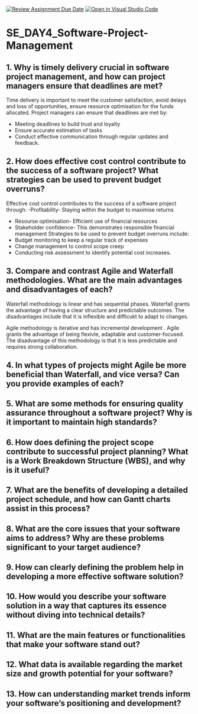 [![Review Assignment Due Date](https://classroom.github.com/assets/deadline-readme-button-22041afd0340ce965d47ae6ef1cefeee28c7c493a6346c4f15d667ab976d596c.svg)](https://classroom.github.com/a/9pw6JKcu)
[![Open in Visual Studio Code](https://classroom.github.com/assets/open-in-vscode-2e0aaae1b6195c2367325f4f02e2d04e9abb55f0b24a779b69b11b9e10269abc.svg)](https://classroom.github.com/online_ide?assignment_repo_id=18461255&assignment_repo_type=AssignmentRepo)
# SE_DAY4_Software-Project-Management
## 1. Why is timely delivery crucial in software project management, and how can project managers ensure that deadlines are met?
Time delivery is important to meet the customer satisfaction, avoid delays and loss of opportunities, ensure resource optimisation for the funds allocated. 
Project managers can ensure that deadlines are met by:
- Meeting deadlines to build trust and loyalty
- Ensure accurate estimation of tasks
- Conduct effective communication through regular updates and feedback.
  
## 2. How does effective cost control contribute to the success of a software project? What strategies can be used to prevent budget overruns?
Effective cost control contributes to the success of a software project through:
-Profitability- Staying within the budget to maximise returns
- Resourse optimisation- Efficient use of financial resources
- Stakeholder confidence- This demonstrates responsible financial management
Strategies to be used to prevent budget overruns include:
- Budget monitoring to keep a regular track of expenses
- Change management to control scope creep
- Conducting risk assessment to identify potential cost increases.
  
## 3. Compare and contrast Agile and Waterfall methodologies. What are the main advantages and disadvantages of each?
Waterfall methodology is linear and has sequential phases. 
Waterfall grants the advantage of having a clear structure and predictable outcomes. 
The disadvantages include that it is inflexible and  difficukt to adapt to changes.

Agile methodology is iterative and has incremental development .
Agile grants the advantage of being flexivle, adaptable and customer-focused.
The disadvantage of this methodology is that it is less predictable and requires strong collaboration. 

## 4. In what types of projects might Agile be more beneficial than Waterfall, and vice versa? Can you provide examples of each?
## 5. What are some methods for ensuring quality assurance throughout a software project? Why is it important to maintain high standards?
## 6. How does defining the project scope contribute to successful project planning? What is a Work Breakdown Structure (WBS), and why is it useful?
## 7. What are the benefits of developing a detailed project schedule, and how can Gantt charts assist in this process?
## 8. What are the core issues that your software aims to address? Why are these problems significant to your target audience?
## 9. How can clearly defining the problem help in developing a more effective software solution?
## 10. How would you describe your software solution in a way that captures its essence without diving into technical details?
## 11. What are the main features or functionalities that make your software stand out?
## 12. What data is available regarding the market size and growth potential for your software?
## 13. How can understanding market trends inform your software’s positioning and development?

